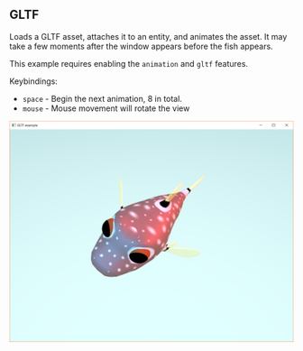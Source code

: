 ## GLTF

Loads a GLTF asset, attaches it to an entity, and animates the asset.  It may take a few moments after the window appears before the fish appears.

This example requires enabling the `animation` and `gltf` features.

Keybindings:

* `space` - Begin the next animation, 8 in total.
* `mouse` - Mouse movement will rotate the view


![gltf example screenshot](./screenshot.png)
